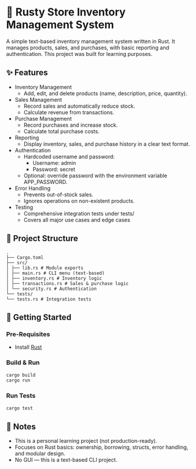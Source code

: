 # 🦀 Rusty Store Inventory Management System

A simple text-based inventory management system written in Rust.
It manages products, sales, and purchases, with basic reporting and authentication.
This project was built for learning purposes.

## ✨ Features
- Inventory Management
  - Add, edit, and delete products (name, description, price, quantity).
- Sales Management
  - Record sales and automatically reduce stock.
  - Calculate revenue from transactions.
- Purchase Management
  - Record purchases and increase stock.
  - Calculate total purchase costs.
- Reporting
  - Display inventory, sales, and purchase history in a clear text format.
- Authentication
  - Hardcoded username and password:
    - Username: admin
    - Password: secret
  - Optional: override password with the environment variable APP_PASSWORD.
- Error Handling
  - Prevents out-of-stock sales.
  - Ignores operations on non-existent products.
- Testing
  - Comprehensive integration tests under tests/
  - Covers all major use cases and edge cases

## 📂 Project Structure
```text
.
├── Cargo.toml
├── src/
│ ├── lib.rs # Module exports
│ ├── main.rs # CLI menu (text-based)
│ ├── inventory.rs # Inventory logic
│ ├── transactions.rs # Sales & purchase logic
│ └── security.rs # Authentication
└── tests/
└── tests.rs # Integration tests
```

## 🚀 Getting Started
### Pre-Requisites
  - Install [Rust](https://www.rust-lang.org/tools/install)
### Build & Run
```bash
cargo build
cargo run
```
### Run Tests
```bash
cargo test
```

## 📜 Notes
- This is a personal learning project (not production-ready).
- Focuses on Rust basics: ownership, borrowing, structs, error handling, and modular design.
- No GUI — this is a text-based CLI project.

